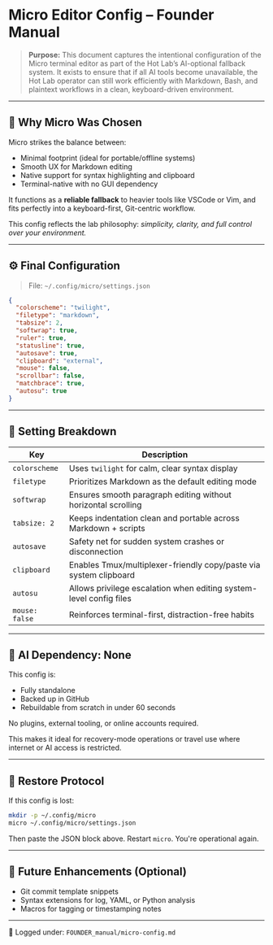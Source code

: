 # Micro Editor Config – Founder Manual

> **Purpose:** This document captures the intentional configuration of the Micro terminal editor as part of the Hot Lab’s AI-optional fallback system. It exists to ensure that if all AI tools become unavailable, the Hot Lab operator can still work efficiently with Markdown, Bash, and plaintext workflows in a clean, keyboard-driven environment.

---

## 🚀 Why Micro Was Chosen

Micro strikes the balance between:

* Minimal footprint (ideal for portable/offline systems)
* Smooth UX for Markdown editing
* Native support for syntax highlighting and clipboard
* Terminal-native with no GUI dependency

It functions as a **reliable fallback** to heavier tools like VSCode or Vim, and fits perfectly into a keyboard-first, Git-centric workflow.

This config reflects the lab philosophy: *simplicity, clarity, and full control over your environment.*

---

## ⚙️ Final Configuration

> File: `~/.config/micro/settings.json`

```json
{
  "colorscheme": "twilight",
  "filetype": "markdown",
  "tabsize": 2,
  "softwrap": true,
  "ruler": true,
  "statusline": true,
  "autosave": true,
  "clipboard": "external",
  "mouse": false,
  "scrollbar": false,
  "matchbrace": true,
  "autosu": true
}
```

---

## 🧠 Setting Breakdown

| Key            | Description                                                        |
| -------------- | ------------------------------------------------------------------ |
| `colorscheme`  | Uses `twilight` for calm, clear syntax display                     |
| `filetype`     | Prioritizes Markdown as the default editing mode                   |
| `softwrap`     | Ensures smooth paragraph editing without horizontal scrolling      |
| `tabsize: 2`   | Keeps indentation clean and portable across Markdown + scripts     |
| `autosave`     | Safety net for sudden system crashes or disconnection              |
| `clipboard`    | Enables Tmux/multiplexer-friendly copy/paste via system clipboard  |
| `autosu`       | Allows privilege escalation when editing system-level config files |
| `mouse: false` | Reinforces terminal-first, distraction-free habits                 |

---

## 🚫 AI Dependency: None

This config is:

* Fully standalone
* Backed up in GitHub
* Rebuildable from scratch in under 60 seconds

No plugins, external tooling, or online accounts required.

This makes it ideal for recovery-mode operations or travel use where internet or AI access is restricted.

---

## 🔄 Restore Protocol

If this config is lost:

```bash
mkdir -p ~/.config/micro
micro ~/.config/micro/settings.json
```

Then paste the JSON block above. Restart `micro`. You're operational again.

---

## 🔧 Future Enhancements (Optional)

* Git commit template snippets
* Syntax extensions for log, YAML, or Python analysis
* Macros for tagging or timestamping notes

---

📁 Logged under: `FOUNDER_manual/micro-config.md`
